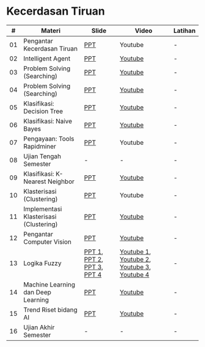 # Kecerdasan Tiruan

| #  | Materi                      | Slide | Video   | Latihan |
|----|-----------------------------|-------|---------|---------|
| 01 | Pengantar Kecerdasan Tiruan | [PPT](./%5BAI%5D%20Pertemuan%201%20-%20Pengantar%20Kecerdasan%20Tiruan.pptx)   | Youtube | -       |
| 02 | Intelligent Agent           | [PPT](./Pertemuan%202%20-%20Intelligent%20Agent.pptx)   | [Youtube](https://youtu.be/Bsv_kjTiJgE) | -       |
| 03 | Problem Solving (Searching) | [PPT](./Pert3-Konsep%20Pencarian.pptx)   | [Youtube](https://youtu.be/lbYuvRvs6TM) | -       |
| 04 | Problem Solving (Searching) | [PPT](./Pert3-Konsep%20Pencarian.pptx)   | [Youtube](https://youtu.be/QXFfnWrlkC8) | -       |
| 05 | Klasifikasi: Decision Tree | [PPT](./Pertemuan%205%20-%20Learning%20(Decision%20Tree).pptx)   | [Youtube](https://youtu.be/KbSLvWaJFxQ) | -       |
| 06 | Klasifikasi: Naive Bayes | [PPT](./Pertemuan%206%20-%20Klasifikasi%20Naive%20Bayes.pptx)   | [Youtube](https://youtu.be/CJZN51tudS0) | -       |
| 07 | Pengayaan: Tools Rapidminer | [PPT](./Pertemuan%207%20-%20Rapidminer.pptx)   | Youtube | -       |
| 08 | Ujian Tengah Semester | -   | - | -       |
| 09 | Klasifikasi: K-Nearest Neighbor | [PPT](./Pertemuan%209%20-%20Klasifikasi%20dengan%20KNN.pptx)   | [Youtube](https://youtu.be/EvnXXWIJjuk) | -       |
| 10 | Klasterisasi (Clustering) | [PPT](./Pertemuan%2010%20-%20Klasterisasi.pptx)   | Youtube | -       |
| 11 | Implementasi Klasterisasi (Clustering) | [PPT](./Pertemuan%2010%20-%20K-Means%20Clustering.pptx)   | [Youtube](https://youtu.be/bdpSCtYyTJ4) | -       |
| 12 | Pengantar Computer Vision | [PPT](./Pertemuan%2012%20-%20Intro%20to%20Computer%20Vision.pptx)   | [Youtube](https://youtu.be/0ZKFcbUtjfM) | -       |
| 13 | Logika Fuzzy | [PPT 1](./%5BKKPM%5D%20P6%20-%20Logika%20Fuzzy.pptx), [PPT 2](https://github.com/achmatim/materi-kuliah/blob/main/kecerdasan-tiruan/%5BKKPM%5D%20P7%20-%20Sistem%20Inferensi%20Fuzzy%20%5BTsukamoto%5D.pptx), [PPT 3](https://github.com/achmatim/materi-kuliah/blob/main/kecerdasan-tiruan/%5BKKPM%5D%20P7%20-%20Sistem%20Inferensi%20Fuzzy%20%5BMamdani%5D.pptx), [PPT 4](https://github.com/achmatim/materi-kuliah/blob/main/kecerdasan-tiruan/%5BKKPM%5D%20P7%20-%20Sistem%20Inferensi%20Fuzzy%20%5BSugeno%5D.pptx)   | [Youtube 1](https://youtu.be/6szqrV9u9k8), [Youtube 2](https://www.youtube.com/watch?v=aAjSFo0SXhg&t=0s), [Youtube 3](https://www.youtube.com/watch?v=fKueNI4kY6A&t=0s), [Youtube 4](https://www.youtube.com/watch?v=RjyRTBNk3w8&t=0s) | -       |
| 14 | Machine Learning dan Deep Learning | [PPT](./%5BAI%5D%20Pertemuan%2014%20-%20Machine%20Learning%20dan%20Deep%20Learning.pptx)   | [Youtube](https://youtu.be/JotYXSNpPiM) | -       |
| 15 | Trend Riset bidang AI | [PPT](./%5BAI%5D%20Pertemuan%2015%20-%20Review%20dan%20Tren%20Riset%20AI.pptx)   | [Youtube](https://youtu.be/lHqyjH5stJo) | -       |
| 16 | Ujian Akhir Semester | -   | - | -       |

